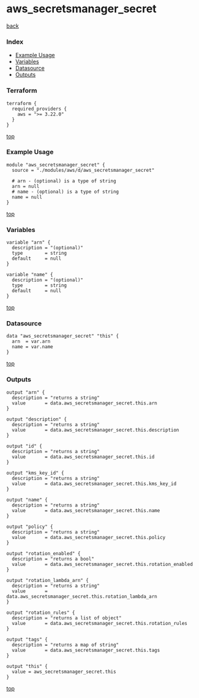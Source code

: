 # aws_secretsmanager_secret
[back](../aws.md)
### Index
- [Example Usage](#example-usage)
- [Variables](#variables)
- [Datasource](#datasource)
- [Outputs](#outputs)
### Terraform
```hcl
terraform {
  required_providers {
    aws = ">= 3.22.0"
  }
}
```
[top](#index)
### Example Usage
```hcl
module "aws_secretsmanager_secret" {
  source = "./modules/aws/d/aws_secretsmanager_secret"

  # arn - (optional) is a type of string
  arn = null
  # name - (optional) is a type of string
  name = null
}
```
[top](#index)
### Variables
```hcl
variable "arn" {
  description = "(optional)"
  type        = string
  default     = null
}

variable "name" {
  description = "(optional)"
  type        = string
  default     = null
}
```
[top](#index)

### Datasource
```hcl
data "aws_secretsmanager_secret" "this" {
  arn  = var.arn
  name = var.name
}
```
[top](#index)
### Outputs
```hcl
output "arn" {
  description = "returns a string"
  value       = data.aws_secretsmanager_secret.this.arn
}

output "description" {
  description = "returns a string"
  value       = data.aws_secretsmanager_secret.this.description
}

output "id" {
  description = "returns a string"
  value       = data.aws_secretsmanager_secret.this.id
}

output "kms_key_id" {
  description = "returns a string"
  value       = data.aws_secretsmanager_secret.this.kms_key_id
}

output "name" {
  description = "returns a string"
  value       = data.aws_secretsmanager_secret.this.name
}

output "policy" {
  description = "returns a string"
  value       = data.aws_secretsmanager_secret.this.policy
}

output "rotation_enabled" {
  description = "returns a bool"
  value       = data.aws_secretsmanager_secret.this.rotation_enabled
}

output "rotation_lambda_arn" {
  description = "returns a string"
  value       = data.aws_secretsmanager_secret.this.rotation_lambda_arn
}

output "rotation_rules" {
  description = "returns a list of object"
  value       = data.aws_secretsmanager_secret.this.rotation_rules
}

output "tags" {
  description = "returns a map of string"
  value       = data.aws_secretsmanager_secret.this.tags
}

output "this" {
  value = aws_secretsmanager_secret.this
}
```
[top](#index)
